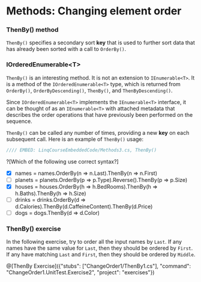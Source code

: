# Methods: Changing element order

### ThenBy() method
`ThenBy()` specifies a secondary sort **key** that is used to further sort data that has already been sorted with a call to `OrderBy()`.

### IOrderedEnumerable&lt;T&gt;
`ThenBy()` is an interesting method. It is not an extension to `IEnumerable<T>`. It is a method of the `IOrderedEnumerable<T>` type, which is returned from `OrderBy()`, `OrderByDescending()`, `ThenBy()`, and `ThenByDescending()`.

Since `IOrderedEnumerable<T>` implements the `IEnumerable<T>` interface, it can be thought of as an `IEnumerable<T>` with attached metadata that describes the order operations that have previously been performed on the sequence.

`ThenBy()` can be called any number of times, providing a new **key** on each subsequent call. Here is an example of `ThenBy()` usage:

```csharp
//// EMBED: LinqCourseEmbeddedCode/Methods3.cs, ThenBy()
```

?[Which of the following use correct syntax?]
 - [x] names = names.OrderBy(n => n.Last).ThenBy(n => n.First)
 - [ ] planets = planets.OrderBy(p => p.Type).Reverse().ThenBy(p => p.Size)
 - [x] houses = houses.OrderBy(h => h.BedRooms).ThenBy(h => h.Baths).ThenBy(h => h.Size)
 - [ ] drinks = drinks.OrderBy(d => d.Calories).ThenBy(d.CaffeineContent).ThenBy(d.Price)
 - [ ] dogs = dogs.ThenBy(d => d.Color)

### ThenBy() exercise
In the following exercise, try to order all the input names by `Last`. If any names have the same value for `Last`, then they should be ordered by `First`. If any have matching `Last` and `First`, then they should be ordered by `Middle`.

@[ThenBy Exercise]({"stubs": ["ChangeOrder1/ThenBy1.cs"], "command": "ChangeOrder1.UnitTest.Exercise2", "project": "exercises"})
